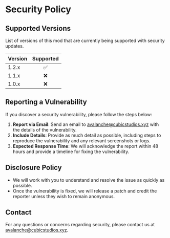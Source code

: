 # Security Policy

## Supported Versions
List of versions of this mod that are currently being supported with security updates.

| Version | Supported |
| ------- | :-------: |
| 1.2.x   |     ✅     |
| 1.1.x   |     ❌     |
| 1.0.x   |     ❌     |

## Reporting a Vulnerability
If you discover a security vulnerability, please follow the steps below:

1. **Report via Email**: Send an email to [avalanche@cubicstudios.xyz](mailto:avalanche@cubicstudios.xyz) with the details of the vulnerability.
2. **Include Details**: Provide as much detail as possible, including steps to reproduce the vulnerability and any relevant screenshots or logs.
3. **Expected Response Time**: We will acknowledge the report within 48 hours and provide a timeline for fixing the vulnerability.

## Disclosure Policy
- We will work with you to understand and resolve the issue as quickly as possible.
- Once the vulnerability is fixed, we will release a patch and credit the reporter unless they wish to remain anonymous.

## Contact
For any questions or concerns regarding security, please contact us at [avalanche@cubicstudios.xyz](mailto:avalanche@cubicstudios.xyz).